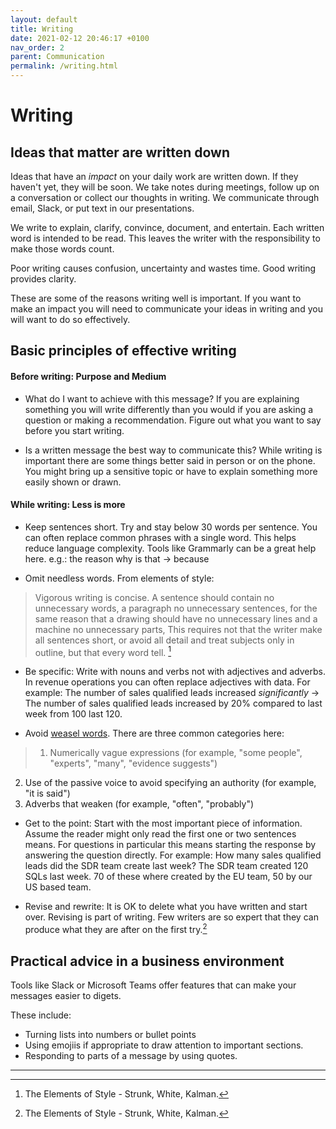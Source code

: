```yaml
---
layout: default
title: Writing
date: 2021-02-12 20:46:17 +0100
nav_order: 2
parent: Communication
permalink: /writing.html
---
```


# Writing

## Ideas that matter are written down

Ideas that have an *impact* on your daily work are written down. If they haven't yet, they will be soon.
We take notes during meetings, follow up on a conversation or collect our thoughts in writing. We communicate through email, Slack, or put text in our presentations. 

We write to explain, clarify, convince, document, and entertain. 
Each written word is intended to be read. This leaves the writer with the responsibility to make those words count. 

Poor writing causes confusion, uncertainty and wastes time. Good writing provides clarity.

These are some of the reasons writing well is important. If you want to make an impact you will need to communicate your ideas in writing and you will want to do so effectively. 

## Basic principles of effective writing 

#### Before writing: Purpose and Medium

- What do I want to achieve with this message?
If you are explaining something you will write differently than you would if you are asking a question or making a recommendation. Figure out what you want to say before you start writing. 

- Is a written message the best way to communicate this? 
While writing is important there are some things better said in person or on the phone. You might bring up a sensitive topic or have to explain something more easily shown or drawn.

#### While writing: Less is more
- Keep sentences short.
Try and stay below 30 words per sentence. You can often replace common phrases with a single word. This helps reduce language complexity. 
Tools like Grammarly can be a great help here.
e.g.: the reason why is that -> because

- Omit needless words. From elements of style:
> Vigorous writing is concise. A sentence should contain no unnecessary words, a paragraph no unnecessary sentences, for the same reason that a drawing should have no unnecessary lines and a machine no unnecessary parts, This requires not that the writer make all sentences short, or avoid all detail and treat subjects only in outline, but that every word tell. [^1]

- Be specific:
Write with nouns and verbs not with adjectives and adverbs. In revenue operations you can often replace adjectives with data. For example:
The number of sales qualified leads increased *significantly* -> The number of sales qualified leads increased by 20% compared to last week from 100 last 120. 

- Avoid [weasel words](https://en.wikipedia.org/wiki/Weasel_word). There are three common categories here:
> 1. Numerically vague expressions (for example, "some people", "experts", "many", "evidence suggests")
2. Use of the passive voice to avoid specifying an authority (for example, "it is said")
3. Adverbs that weaken (for example, "often", "probably")


- Get to the point:
Start with the most important piece of information. Assume the reader might only read the first one or two sentences means. 
For questions in particular this means starting the response by answering the question directly. 
For example:
How many sales qualified leads did the SDR team create last week?
The SDR team created 120 SQLs last week. 70 of these where created by the EU team, 50 by our US based team. 


- Revise and rewrite:
It is OK to delete what you have written and start over. Revising is part of writing. Few writers are so expert that they can produce what they are after on the first try.[^1]


## Practical advice in a business environment

Tools like Slack or Microsoft Teams offer features that can make your messages easier to digets.

These include:
- Turning lists into numbers or bullet points
- Using emojiis if appropriate to draw attention to important sections.
- Responding to parts of a message by using quotes.

---

[^1]: The Elements of Style - Strunk, White, Kalman.
